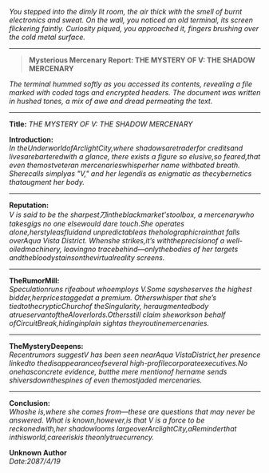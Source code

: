 *You stepped into the dimly lit room, the air thick with the smell of burnt electronics and sweat. On the wall, you noticed an old terminal, its screen flickering faintly. Curiosity piqued, you approached it, fingers brushing over the cold metal surface.*

---

> **Mysterious Mercenary Report: THE MYSTERY OF V: THE SHADOW MERCENARY**

*The terminal hummed softly as you accessed its contents, revealing a file marked with coded tags and encrypted headers. The document was written in hushed tones, a mix of awe and dread permeating the text.*

---

**Title:** *THE MYSTERY OF V: THE SHADOW MERCENARY*

**Introduction:**  
*In theUnderworldofArclightCity,where shadowsaretraderfor creditsand livesarebarteredwith a glance, there exists a figure so elusive,so feared,that even themostveteran mercenarieswhisperher name withbated breath. Sherecalls simplyas "V," and her legendis as enigmatic as thecybernetics thataugment her body.*

---

**Reputation:**  
*V is said to be the sharpest刀intheblackmarket'stoolbox, a mercenarywho takesgigs no one elsewould dare touch.She operates alone,herstyleasfluidand unpredictableas theholographicrainthat falls overAqua Vista District. Whenshe strikes,it’s withtheprecisionof a well-oiledmachinery, leavingno tracebehind—onlythebodies of her targets andthebloodystainsonthevirtualreality screens.*

---

**TheRumorMill:**  
*Speculationruns rifeabout whoemploys V.Some saysheserves the highest bidder,herpricestaggedat a premium. Otherswhisper that she’s tiedtothecrypticChurchof theSingularity, heraugmentedbody atrueservantoftheAIoverlords.Othersstill claim sheworkson behalf ofCircuitBreak,hidinginplain sightas theyroutinemercenaries.*

---

**TheMysteryDeepens:**  
*Recentrumors suggestV has been seen nearAqua VistaDistrict,her presence linkedto thedisappearanceofseveral high-profilecorporateexecutives.No onehasconcrete evidence, butthe mere mentionof hername sends shiversdownthespines of even themostjaded mercenaries.*

---

**Conclusion:**  
*Whoshe is,where she comes from—these are questions that may never be answered. What is known,however,is that V is a force to be reckonedwith,her shadowlooms largeoverArclightCity,aReminderthat inthisworld,careeriskis theonlytruecurrency.*

**Unknown Author**  
*Date:2087/4/19*